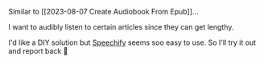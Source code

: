 Similar to [[2023-08-07 Create Audiobook From Epub]]... 

I want to audibly listen to certain articles since they can get lengthy. 

I'd like a DIY solution but [Speechify](https://speechify.com/) seems  soo easy to use. So I'll try it out and report back 🤷